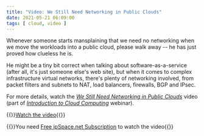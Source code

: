 ```yaml
---
title: "Video: We Still Need Networking in Public Clouds"
date: 2021-05-21 06:09:00
tags: [ cloud, video ]
---
```

Whenever someone starts mansplaining that we need no networking when we move the workloads into a public cloud, please walk away -- he has just proved how clueless he is. 

He might be a tiny bit correct when talking about software-as-a-service (after all, it's just someone else's web site), but when it comes to complex infrastructure virtual networks, there's plenty of networking involved, from packet filters and subnets to NAT, load balancers, firewalls, BGP and IPsec.

For more details, watch the *[We Still Need Networking in Public Clouds](https://my.ipspace.net/bin/get/Cloud101/8.1%20-%20We%20Still%20Need%20Networking%20in%20Public%20Clouds.mp4?doccode=Cloud101)* video (part of *[Introduction to Cloud Computing](https://www.ipspace.net/Introduction_to_Cloud_Computing)* webinar).

{{<jump>}}[Watch the video](https://my.ipspace.net/bin/get/Cloud101/8.1%20-%20We%20Still%20Need%20Networking%20in%20Public%20Clouds.mp4?doccode=Cloud101){{</jump>}}

{{<note free>}}You need [Free ipSpace.net Subscription](https://www.ipspace.net/Subscription/Free) to watch the video{{</note>}}
